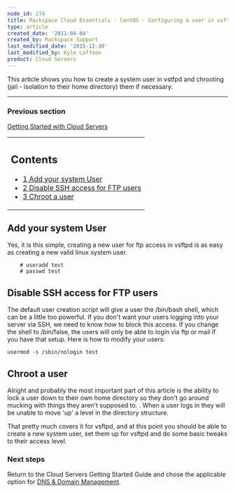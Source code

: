```yaml
---
node_id: 274
title: Rackspace Cloud Essentials - CentOS - Configuring a user in vsftpd
type: article
created_date: '2011-04-04'
created_by: Rackspace Support
last_modified_date: '2015-12-30'
last_modified_by: Kyle Laffoon
product: Cloud Servers
---
```


This article shows you how to create a system user in vstfpd and
chrooting (jail - isolation to their home directory) them if necessary.

------------------------------------------------------------------------

### Previous section

[Getting Started with Cloud
Servers](/how-to/cloud-servers)



<table>
<colgroup>
<col width="100%" />
</colgroup>
<tbody>
<tr class="odd">
<td align="left"><div id="toctitle">
<h2 id="contents">Contents</h2>
</div>
<ul>
<li><a href="#Add_your_system_User"><span class="tocnumber">1</span> <span class="toctext">Add your system User</span></a></li>
<li><a href="#Disable_SSH_access_for_FTP_users"><span class="tocnumber">2</span> <span class="toctext">Disable SSH access for FTP users</span></a></li>
<li><a href="#Chroot_a_user"><span class="tocnumber">3</span> <span class="toctext">Chroot a user</span></a></li>
</ul></td>
</tr>
</tbody>
</table>



<span class="mw-headline">Add your system User </span>
------------------------------------------------------

Yes, it is this simple, creating a new user for ftp access in vsftpd is
as easy as creating a new valid linux system user.

        # useradd test
        # passwd test



<span class="mw-headline">Disable SSH access for FTP users </span>
------------------------------------------------------------------

The default user creation script will give a user the /bin/bash shell,
which can be a little too powerful.  If you don't want your users
logging into your server via SSH, we need to know how to block this
access.  If you change the shell to /bin/false, the users will only be
able to login via ftp or mail if you have that setup. Here is how to
modify your users:

    usermod -s /sbin/nologin test



<span class="mw-headline">Chroot a user </span>
-----------------------------------------------

Alright and probably the most important part of this article is the
ability to lock a user down to their own home directory so they don't go
around mucking with things they aren't supposed to. . When a user logs
in they will be unable to move 'up' a level in the directory structure.

That pretty much covers it for vsftpd, and at this point you should be
able to create a new system user, set them up for vsftpd and do some
basic tweaks to their access level.



### Next steps

Return to the Cloud Servers Getting Started Guide and chose the
applicable option for [DNS & Domain
Management](/how-to/cloud-servers#dnsDomainMGMT).



